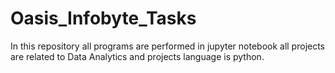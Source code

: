 # Oasis_Infobyte_Tasks
In this repository all programs are performed in jupyter notebook all projects are related to Data Analytics and projects language is python.

